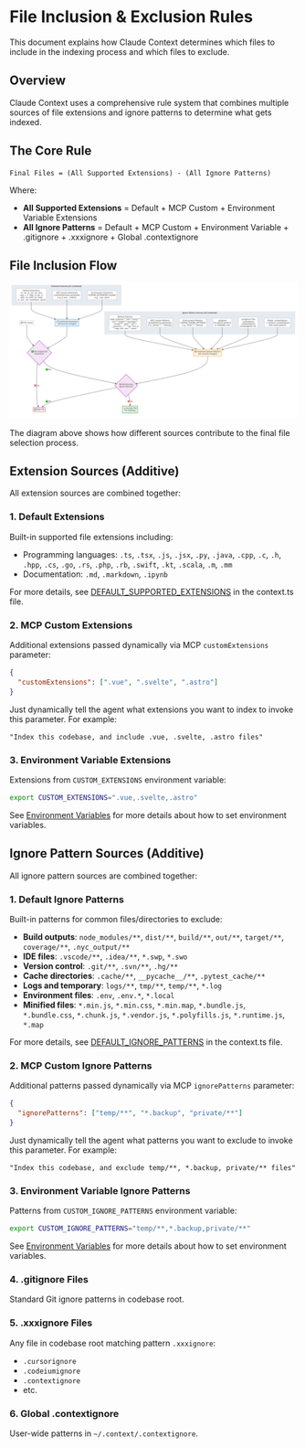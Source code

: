 # File Inclusion & Exclusion Rules

This document explains how Claude Context determines which files to include in the indexing process and which files to exclude.

## Overview

Claude Context uses a comprehensive rule system that combines multiple sources of file extensions and ignore patterns to determine what gets indexed.

## The Core Rule

```
Final Files = (All Supported Extensions) - (All Ignore Patterns)
```

Where:
- **All Supported Extensions** = Default + MCP Custom + Environment Variable Extensions
- **All Ignore Patterns** = Default + MCP Custom + Environment Variable + .gitignore + .xxxignore + Global .contextignore

## File Inclusion Flow

![File Inclusion Flow](../../assets/docs/file-inclusion-flow.png)

The diagram above shows how different sources contribute to the final file selection process.

## Extension Sources (Additive)

All extension sources are combined together:

### 1. Default Extensions
Built-in supported file extensions including:
- Programming languages: `.ts`, `.tsx`, `.js`, `.jsx`, `.py`, `.java`, `.cpp`, `.c`, `.h`, `.hpp`, `.cs`, `.go`, `.rs`, `.php`, `.rb`, `.swift`, `.kt`, `.scala`, `.m`, `.mm`
- Documentation: `.md`, `.markdown`, `.ipynb`

For more details, see [DEFAULT_SUPPORTED_EXTENSIONS](../../packages/core/src/context.ts) in the context.ts file.


### 2. MCP Custom Extensions
Additional extensions passed dynamically via MCP `customExtensions` parameter:
```json
{
  "customExtensions": [".vue", ".svelte", ".astro"]
}
```
Just dynamically tell the agent what extensions you want to index to invoke this parameter. For example:
```
"Index this codebase, and include .vue, .svelte, .astro files"
```

### 3. Environment Variable Extensions
Extensions from `CUSTOM_EXTENSIONS` environment variable:
```bash
export CUSTOM_EXTENSIONS=".vue,.svelte,.astro"
```
See [Environment Variables](../getting-started/environment-variables.md) for more details about how to set environment variables.

## Ignore Pattern Sources (Additive)

All ignore pattern sources are combined together:

### 1. Default Ignore Patterns
Built-in patterns for common files/directories to exclude:
- **Build outputs**: `node_modules/**`, `dist/**`, `build/**`, `out/**`, `target/**`, `coverage/**`, `.nyc_output/**`
- **IDE files**: `.vscode/**`, `.idea/**`, `*.swp`, `*.swo`
- **Version control**: `.git/**`, `.svn/**`, `.hg/**`
- **Cache directories**: `.cache/**`, `__pycache__/**`, `.pytest_cache/**`
- **Logs and temporary**: `logs/**`, `tmp/**`, `temp/**`, `*.log`
- **Environment files**: `.env`, `.env.*`, `*.local`
- **Minified files**: `*.min.js`, `*.min.css`, `*.min.map`, `*.bundle.js`, `*.bundle.css`, `*.chunk.js`, `*.vendor.js`, `*.polyfills.js`, `*.runtime.js`, `*.map`

For more details, see [DEFAULT_IGNORE_PATTERNS](../../packages/core/src/context.ts) in the context.ts file.

### 2. MCP Custom Ignore Patterns
Additional patterns passed dynamically via MCP `ignorePatterns` parameter:
```json
{
  "ignorePatterns": ["temp/**", "*.backup", "private/**"]
}
```
Just dynamically tell the agent what patterns you want to exclude to invoke this parameter. For example:
```
"Index this codebase, and exclude temp/**, *.backup, private/** files"
```

### 3. Environment Variable Ignore Patterns
Patterns from `CUSTOM_IGNORE_PATTERNS` environment variable:
```bash
export CUSTOM_IGNORE_PATTERNS="temp/**,*.backup,private/**"
```
See [Environment Variables](../getting-started/environment-variables.md) for more details about how to set environment variables.

### 4. .gitignore Files
Standard Git ignore patterns in codebase root.

### 5. .xxxignore Files
Any file in codebase root matching pattern `.xxxignore`:
- `.cursorignore`
- `.codeiumignore` 
- `.contextignore`
- etc.

### 6. Global .contextignore
User-wide patterns in `~/.context/.contextignore`.
